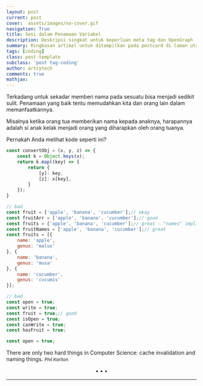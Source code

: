 ```yaml
---
layout: post
current: post
cover:  assets/images/no-cover.gif
navigation: True
title: Seni dalam Penamaan Variabel
description: Deskripsi singkat untuk keperluan meta tag dan OpenGraph
summary: Ringkasan artikel untuk ditampilkan pada postcard di laman utama, topik, dan artikel terkait.
tags: [coding]
class: post-template
subclass: 'post tag-coding'
author: artcytech
comments: true
mathjax:
---
```


Terkadang untuk sekadar memberi nama pada sesuatu bisa menjadi sedikit sulit. Penamaan yang baik tentu memudahkan kita dan orang lain dalam memanfaatkannya.

Misalnya ketika orang tua memberikan nama kepada anaknya, harapannya adalah si anak kelak menjadi orang yang diharapkan oleh orang tuanya.

Pernakah Anda melihat kode seperti ini?

```javascript
const convertObj = (x, y, z) => {
    const k = Object.keys(x);
    return k.map((key) => {
        return {
            [y]: key,
            [z]: x[key],
        }
    });
}
```

```javascript
// bad
const fruit = ['apple', 'banana', 'cucumber'];// okay
const fruitArr = ['apple', 'banana', 'cucumber'];// good
const fruits = ['apple', 'banana', 'cucumber'];// great - "names" implies strings
const fruitNames = ['apple', 'banana', 'cucumber'];// great
const fruits = [{
    name: 'apple',
    genus: 'malus'
}, {
    name: 'banana',
    genus: 'musa'
}, {
    name: 'cucumber',
    genus: 'cucumis'
}];
```

```javascript
// bad
const open = true;
const write = true;
const fruit = true;// good
const isOpen = true;
const canWrite = true;
const hasFruit = true;
```

```javascript
const open = true;
```

There are only two hard things in Computer Science: cache invalidation and naming things. <small><cite>Phil Karlton</cite></small>

<center>•   •   •</center>



---

[^1]: [Nama](www.com)